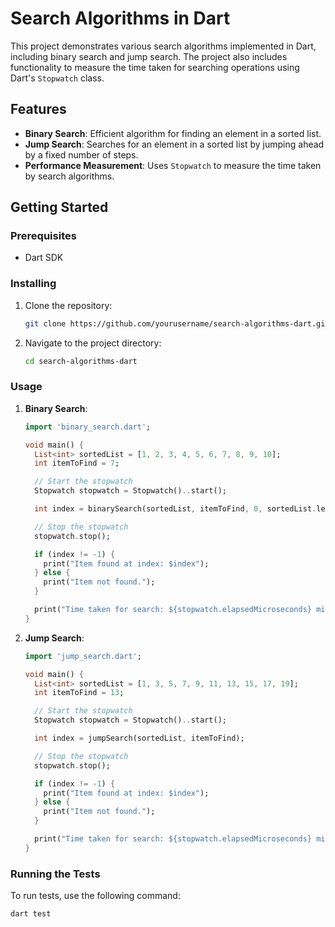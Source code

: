 # Search Algorithms in Dart

This project demonstrates various search algorithms implemented in Dart, including binary search and jump search. The project also includes functionality to measure the time taken for searching operations using Dart's `Stopwatch` class.

## Features

- **Binary Search**: Efficient algorithm for finding an element in a sorted list.
- **Jump Search**: Searches for an element in a sorted list by jumping ahead by a fixed number of steps.
- **Performance Measurement**: Uses `Stopwatch` to measure the time taken by search algorithms.

## Getting Started

### Prerequisites

- Dart SDK

### Installing

1. Clone the repository:
    ```sh
    git clone https://github.com/yourusername/search-algorithms-dart.git
    ```
2. Navigate to the project directory:
    ```sh
    cd search-algorithms-dart
    ```

### Usage

1. **Binary Search**:
    ```dart
    import 'binary_search.dart';

    void main() {
      List<int> sortedList = [1, 2, 3, 4, 5, 6, 7, 8, 9, 10];
      int itemToFind = 7;

      // Start the stopwatch
      Stopwatch stopwatch = Stopwatch()..start();

      int index = binarySearch(sortedList, itemToFind, 0, sortedList.length - 1);

      // Stop the stopwatch
      stopwatch.stop();

      if (index != -1) {
        print("Item found at index: $index");
      } else {
        print("Item not found.");
      }

      print("Time taken for search: ${stopwatch.elapsedMicroseconds} microseconds");
    }
    ```

2. **Jump Search**:
    ```dart
    import 'jump_search.dart';

    void main() {
      List<int> sortedList = [1, 3, 5, 7, 9, 11, 13, 15, 17, 19];
      int itemToFind = 13;

      // Start the stopwatch
      Stopwatch stopwatch = Stopwatch()..start();

      int index = jumpSearch(sortedList, itemToFind);

      // Stop the stopwatch
      stopwatch.stop();

      if (index != -1) {
        print("Item found at index: $index");
      } else {
        print("Item not found.");
      }

      print("Time taken for search: ${stopwatch.elapsedMicroseconds} microseconds");
    }
    ```

### Running the Tests

To run tests, use the following command:
```sh
dart test
